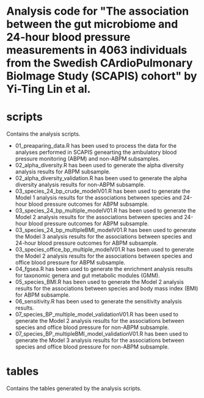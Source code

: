 # Analysis code for "The association between the gut microbiome and 24-hour blood pressure measurements in 4063 individuals from the Swedish CArdioPulmonary BioImage Study (SCAPIS) cohort" by Yi-Ting Lin et al.

# scripts

Contains the analysis scripts.

* 01_preaparing_data.R has been used to process the data for the analyses performed in SCAPIS genearting the ambulatory blood pressure monitoring (ABPM) and non-ABPM subsamples.
* 02_alpha_diversity.R has been used to generate the alpha diversity analysis results for ABPM subsample.
* 02_alpha_diversity_validation.R has been used to generate the alpha diversity analysis results for non-ABPM subsample.
* 03_species_24_bp_crude_modelV01.R has been used to generate the Model 1 analysis results for the associations between species and 24-hour blood pressure outcomes for ABPM subsample.
* 03_species_24_bp_multiple_modelV01.R has been used to generate the Model 2 analysis results for the associations between species and 24-hour blood pressure outcomes for ABPM subsample.
* 03_species_24_bp_multipleBMI_modelV01.R has been used to generate the Model 3 analysis results for the associations between species and 24-hour blood pressure outcomes for ABPM subsample.
* 03_species_office_bp_multiple_modelV01.R has been used to generate the Model 2 analysis results for the associations between species and office blood pressure for ABPM subsample.
* 04_fgsea.R has been used to generate the enrichment analysis results for taxonomic genera and gut metabolic modules (GMM).
* 05_species_BMI.R has been used to generate the Model 2 analysis results for the associations between species and body mass index (BMI) for ABPM subsample.
* 06_sensitivity.R has been used to generate the sensitivity analysis results.
* 07_species_BP_multiple_model_validationV01.R has been used to generate the Model 2 analysis results for the associations between species and office blood pressure for non-ABPM subsample.
* 07_species_BP_multipleBMI_model_validationV01.R has been used to generate the Model 3 analysis results for the associations between species and office blood pressure for non-ABPM subsample.

# tables
Contains the tables generated by the analysis scripts.
